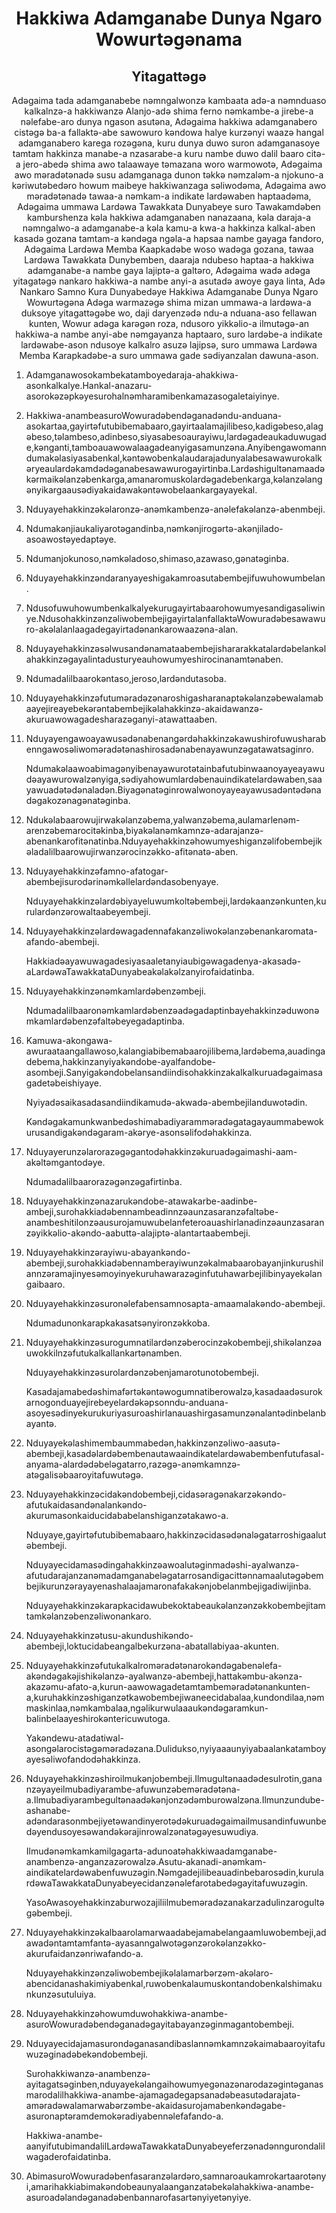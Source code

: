 <h1 align='center'>Hakkiwa Adamganabe Dunya Ngaro Wowurtəgənama</h1>
<h2 align='center'>Yitagattəgə</h2>
<p align='center'>Adəgaima tada adamganabebe nəmngalwonzə kambaata adə-a nəmnduaso kalkalnzə-a hakkiwanzə Alanjo-adə shima ferno nəmkambe-a jirebe-a nəlefabe-aro dunya ngason asutəna,
Adəgaima hakkiwa adamganabero cistəgə ba-a fallaktə-abe sawowuro kəndowa halye kurzənyi waazə hangal adamganabero karega rozəgəna, kuru dunya duwo suron adamganasoye tamtam hakkinza manabe-a nzasarabe-a kuru nambe duwo dalil baaro citə-a jero-abedə shima awo talaawaye təmazana woro warmowotə,
Adəgaima awo məradətənadə susu adamganaga dunon təkkə nəmzaləm-a njokuno-a kəriwutəbedəro howum maibeye hakkiwanzaga səliwodəma,
Adəgaima awo məradətənadə tawaa-a nəmkam-a indikate lardəwaben haptaadəma,
Adəgaima ummawa Lardəwa Tawakkata Dunyabeye suro Tawakamdəben kamburshenza kəla hakkiwa adamganaben nanazaana, kəla daraja-a nəmngalwo-a adamganabe-a kəla kamu-a kwa-a hakkinza kalkal-aben kasadə gozana tamtam-a kəndəga ngəla-a hapsaa nambe gayaga fandoro,
Adəgaima Lardəwa Memba Kaapkadəbe woso wadəga gozana, tawaa Lardəwa Tawakkata Dunybemben, daaraja ndubeso haptaa-a hakkiwa adamganabe-a nambe gaya lajiptə-a galtəro,
Adəgaima wadə adəga yitagatəgə nankaro hakkiwa-a nambe anyi-a asutadə awoye gaya linta,
Adə Nankaro
Samno Kura Dunyabedəye
Hakkiwa Adamganabe
Dunya Ngaro Wowurtəgəna Adəga
warmazəgə
shima mizan ummawa-a lardəwa-a duksoye yitagattəgəbe wo, daji daryenzədə ndu-a nduana-aso fellawan kunten, Wowur adəga karəgən roza, ndusoro yikkəlio-a ilmutəgə-an hakkiwa-a nambe anyi-abe nəmgayanza haptaaro, suro lardəbe-a indikate lardəwabe-ason ndusoye kalkalro asuzə lajipsə, suro ummawa Lardəwa Memba Karapkadəbe-a suro ummawa gade sədiyanzalan dawuna-ason.</p>
<ol>
  <li>
    <p>Adamganawosokambekatamboyedaraja-ahakkiwa-asonkalkalye.Hankal-anazaru-asorokəzəpkəyesurohalnəmharamibenkamazasogaletaiyinye.</p>
  </li>
  <li>
    <p>Hakkiwa-anambeasuroWowuradəbendəganadəndu-anduana-asokartaa,gayirtəfutubibemabaaro,gayirtaalamajilibeso,kadigəbeso,alagəbeso,təlambeso,adinbeso,siyasabesoaurayiwu,lardəgadeaukaduwugade,kənganti,tamboauawowalaagadeanyigasamunzəna.Anyibengawomanndumakəlasiyasabenkal,kəntəwobenkalaudarajadunyalabesawawurokalkəryeaulardəkamdədəganabesawawurogayirtinba.Lardəshigultənamaadəkərmaikəlanzəbenkarga,amanaromuskolardəgadebenkarga,kəlanzəlangənyikargaausədiyakaidawakəntəwobelaankargayayekal.</p>
  </li>
  <li>
    <p>Nduyayehakkinzəkəlaronzə-anəmkambenzə-anəlefakəlanzə-abenmbeji.</p>
  </li>
  <li>
    <p>Ndumakənjiaukaliyarotəgandinba,nəmkənjirogərtə-akənjilado-asoawostəyedaptəye.</p>
  </li>
  <li>
    <p>Ndumanjokunoso,nəmkəladoso,shimaso,azawaso,gənatəginba.</p>
  </li>
  <li>
    <p>Nduyayehakkinzəndaranyayeshigakamroasutabembejifuwuhowumbelan.</p>
  </li>
  <li>
    <p>Ndusofuwuhowumbenkalkalyekurugayirtabaarohowumyesandigasəliwinye.NdusohakkinzənzəliwobembejigayirtalanfallaktəWowuradəbesawawuro-akəlalanlaagadegayirtadənankarowaazəna-alan.</p>
  </li>
  <li>
    <p>Nduyayehakkinzəsəlwusandənamataabembejishararakkatalardəbelankəlahakkinzəgayalintadusturyeauhowumyeshirocinanamtənaben.</p>
  </li>
  <li>
    <p>Ndumadalilbaarokəntaso,jeroso,lardəndutasoba.</p>
  </li>
  <li>
    <p>Nduyayehakkinzəfutuməradəzənaroshigasharanaptəkəlanzəbewalamabaayejireayebekərəntabembejikəlahakkinzə-akaidawanzə-akuruawowagadesharazəganyi-atawattaaben.</p>
  </li>
  <li>
    <p>Nduyayengawoayawusədənabenangərdəhakkinzəkawushirofuwusharabenngawosəliwoməradətənashirosadənabenayawunzəgatawatsaginro.</p>
    <p>Ndumakəlaawoabimagənyibenayawurotətainbafutubinwaanoyayeayawudəayawurowalzənyiga,sədiyahowumlardəbenauindikatelardəwaben,saayawuadətədənaladən.Biyagənatəginrowalwonoyayeayawusadəntədənadəgakozənagənatəginba.</p>
  </li>
  <li>
    <p>Ndukəlabaarowujirwakəlanzəbema,yalwanzəbema,aulamarlenəm-arenzəbemarocitəkinba,biyakəlanəmkamnzə-adarajanzə-abenankarofitənatinba.Nduyayehakkinzəhowumyeshiganzəlifobembejikəladalilbaarowujirwanzərocinzəkko-afitənatə-aben.</p>
  </li>
  <li>
    <p>Nduyayehakkinzəfamno-afatogar-abembejisurodərinəmkəllelardəndasobenyaye.</p>
    <p>Nduyayehakkinzəlardəbiyayeluwumkoltəbembeji,lardəkaanzənkunten,kurulardənzərowaltaabeyembeji.</p>
  </li>
  <li>
    <p>Nduyayehakkinzəlardəwagadennafakanzəliwokəlanzəbenankaromata-afando-abembeji.</p>
    <p>Hakkiadəayawuwagadesiyasaaletanyiaubigəwagadenya-akasadə-aLardəwaTawakkataDunyabeakəlakəlzanyirofaidatinba.</p>
  </li>
  <li>
    <p>Nduyayehakkinzənəmkamlardəbenzəmbeji.</p>
    <p>Ndumadalilbaaronəmkamlardəbenzəadəgadaptinbayehakkinzəduwonəmkamlardəbenzəfaltəbeyegadaptinba.</p>
  </li>
  <li>
    <p>Kamuwa-akongawa-awuraataangallawoso,kalangiabibemabaarojilibema,lardəbema,auadingadebema,hakkinzanyiyakəndobe-ayalfandobe-asombeji.Sanyigakəndobelansandiindisohakkinzakalkalkuruadəgaimasagadetəbeishiyaye.</p>
    <p>Nyiyadəsaikasadasandiindikamudə-akwadə-abembejilanduwotədin.</p>
    <p>Kəndəgakamunkwanbedəshimabadiyaramməradəgatagayaummabewokurusandigakəndəgaram-akərye-asonsəlifodəhakkinza.</p>
  </li>
  <li>
    <p>Nduyayerunzəlarorazəgəgantodəhakkinzəkuruadəgaimashi-aam-akəltəmgantodəye.</p>
    <p>Ndumadalilbaarorazəgənzəgafirtinba.</p>
  </li>
  <li>
    <p>Nduyayehakkinzənazarukəndobe-atawakarbe-aadinbe-ambeji,surohakkiadəbennambeadinnzəaunzasaranzəfaltəbe-anambeshitilonzəausurojamuwubelanfeteroauashirlanadinzəaunzasaranzəyikkəlio-akəndo-aabuttə-alajiptə-alantartaabembeji.</p>
  </li>
  <li>
    <p>Nduyayehakkinzərayiwu-abayankəndo-abembeji,surohakkiadəbennamberayiwunzəkalmabaarobayanjinkurushilannzəramajinyesəmoyinyekuruhawarazəginfutuhawarbejilibinyayekəlangaibaaro.</p>
  </li>
  <li>
    <p>Nduyayehakkinzəsuronəlefabensamnosapta-amaamalakəndo-abembeji.</p>
    <p>Ndumadunonkarapkakasatsənyironzəkkoba.</p>
  </li>
  <li>
    <p>Nduyayehakkinzəsurogumnatilardənzəberocinzəkobembeji,shikəlanzəauwokkilnzəfutukalkallankartənamben.</p>
    <p>Nduyayehakkinzəsurolardənzəbenjamarotunotobembeji.</p>
    <p>Kasadajamabedəshimafərtəkəntəwogumnatiberowalzə,kasadaadəsurokarnogonduayejirebeyelardəkəpsonndu-anduana-asoyesədinyekurukuriyasuroashirlanauashirgasamunzənalantədinbelanbayantə.</p>
  </li>
  <li>
    <p>Nduyayekəlashimembaummabedən,hakkinzənzəliwo-aasutə-abembeji,kasadəlardəbembenautawaaindikatelardəwabembenfutufasal-anyama-alardədəbeləgatarro,razəgə-anəmkamnzə-atəgalisəbaaroyitafuwutəgə.</p>
  </li>
  <li>
    <p>Nduyayehakkinzəcidakəndobembeji,cidasəragənakarzəkəndo-afutukaidasandənalankəndo-akurumasonkaiducidababelanshiganzətakawo-a.</p>
    <p>Nduyaye,gayirtəfutubibemabaaro,hakkinzəcidasədənaləgatarroshigaalutəbembeji.</p>
    <p>Nduyayecidamasədingahakkinzəawoalutəginmadəshi-ayalwanzə-afutudarajanzanəmadamganabeləgatarrosandigacittənnamaalutəgəbembejikurunzərayayenashalaajamaronafakakənjobelanmbejigadiwijinba.</p>
    <p>Nduyayehakkinzəkarapkacidawubekoktabeaukəlanzənzəkkobembejitamtamkəlanzəbenzəliwonankaro.</p>
  </li>
  <li>
    <p>Nduyayehakkinzətusu-akundushikəndo-abembeji,loktucidabeangalbekurzəna-abatallabiyaa-akunten.</p>
  </li>
  <li>
    <p>Nduyayehakkinzəfutukalkalroməradətənarokəndəgabenəlefa-akəndəgakəjishikəlanzə-ayalwanzə-abembeji,hattakəmbu-akənza-akazəmu-afato-a,kurun-aawowagadetamtambeməradətənankunten-a,kuruhakkinzəshiganzətkawobembejiwaneecidabalaa,kundondilaa,nəmmaskinlaa,nəmkambalaa,ngəlikurwulaaaukəndəgaramkun-balinbelaayeshirokəntericuwutoga.</p>
    <p>Yakəndewu-atadatiwal-asongəlarocistəgəməradəzana.Dulidukso,nyiyaaaunyiyabaalankatamboyayesəliwofandodəhakkinza.</p>
  </li>
  <li>
    <p>Nduyayehakkinzəshiroilmukənjobembeji.Ilmugultənaadədesulrotin,gananzəyayeilmubadiyarambe-afuwunzəbeməradətəna-a.Ilmubadiyarambegultənaadəkənjonzədəmburowalzəna.Ilmunzundube-ashanabe-adəndarasonmbejiyetəwandinyerotədəkuruadəgaimailmusandinfuwunbedəyendusoyesəwandəkərajinrowalzənatəgəyesuwudiya.</p>
    <p>Ilmudənəmkamkamilgagarta-adunoatəhakkiwaadamganabe-anambenzə-anganzazərowalzə.Asutu-akanadi-anəmkam-aindikatelardəwabenfuwuzəgin.Nəmgadejilibeauadinbebarosədin,kurulardəwaTawakkataDunyabeyecidanzənəlefarotabedəgayitafuwuzəgin.</p>
    <p>YasoAwasoyehakkinzaburwozajiliilmubeməradəzanakarzadulinzarogultəgəbembeji.</p>
  </li>
  <li>
    <p>Nduyayehakkinzəkalbaarolamarwaadabejamabelangaamluwobembeji,adawadəntamtamfantə-ayasanngalwotəgənzərokəlanzəkko-akurufaidanzənriwafando-a.</p>
    <p>Nduyayehakkinzənzəliwobembejikəlalamarbərzəm-akəlaro-abencidanashakimiyabenkal,ruwobenkalaumuskontandobenkalshimakunkunzəsutuluiya.</p>
  </li>
  <li>
    <p>Nduyayehakkinzəhowumduwohakkiwa-anambe-asuroWowuradəbendəganadəgayitabayanzəginmagantobembeji.</p>
  </li>
  <li>
    <p>Nduyayecidajamasurondəganasandibaslannəmkamnzəkaimabaaroyitafuwuzəginadəbekəndobembeji.</p>
    <p>Surohakkiwanzə-anambenzə-ayitagatsəginben,nduyayekəlangaihowumyegənazənarodazəgintəganasmarodalilhakkiwa-anambe-ajamagadegapsanadəbeasutədarajatə-aməradəwalamarwabərzəmbe-akaidasurojamabenkəndəgabe-asuronaptəramdemokəradiyabennəlefafando-a.</p>
    <p>Hakkiwa-anambe-aanyifutubimandalilLardəwaTawakkataDunyabeyeferzənadənngurondalilwagaderofaidatinba.</p>
  </li>
  <li>
    <p>AbimasuroWowuradəbenfasaranzəlardəro,samnaroaukamrokartaarotənyi,amarihakkiabimakəndobeaunyalaanganzatəbekəlahakkiwa-anambe-asuroadəlandəganadəbenbannarofasartənyiyetənyiye.</p>
  </li>
</ol>